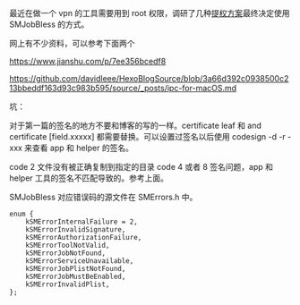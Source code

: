 最近在做一个 vpn 的工具需要用到  root 权限，调研了几种[提权方案](./mac%E6%8F%90%E6%9D%83%E6%96%B9%E6%A1%88%E7%A0%94%E7%A9%B6.md)最终决定使用 SMJobBless 的方式。

网上有不少资料，可以参考下面两个

https://www.jianshu.com/p/7ee356bcedf8

https://github.com/davidleee/HexoBlogSource/blob/3a66d392c0938500c213bbeddf163d93c983b595/source/_posts/ipc-for-macOS.md


坑：

对于第一篇的签名的地方不要和博客的写的一样。certificate leaf 和 and certificate [field.xxxxx] 都需要替换。可以设置过签名以后使用 codesign -d -r - xxx 来查看 app 和 helper 的签名。

code 2 文件没有被正确复制到指定的目录
code 4 或者 8 签名问题，app 和 helper 工具的签名不匹配导致的。参考上面。

SMJobBless 对应错误码的源文件在 SMErrors.h 中。

```
enum {
    kSMErrorInternalFailure = 2,
    kSMErrorInvalidSignature,
    kSMErrorAuthorizationFailure,
    kSMErrorToolNotValid,
    kSMErrorJobNotFound,
    kSMErrorServiceUnavailable,
    kSMErrorJobPlistNotFound,
    kSMErrorJobMustBeEnabled,
    kSMErrorInvalidPlist,
};
```